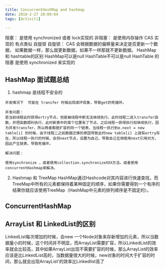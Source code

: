 ```yaml
---
title: ConcurrentHashMap and hashmap
date: 2018-2-27 20:09:04
tags: [Activiti]

---
```


阻塞： 是使用 synchronized  或者  lock实现的
非阻塞： 是使用内存操作 CAS 实现的  有点类似 自旋锁
自旋锁： CAS 会根据数据的偏移量来决定是否更新一个数据， 如果数据一样，那么就更新数据，如果不一样那就不更新数据。
HashMap 和 hashtable的区别  HashMap可以是null  HashTable不可以是null
HashTable 的阻塞 是使用 synchronized 来实现的



## HashMap 面试题总结

1. hashmap 是线程不安全的

```
并发情况下  可能在 transfer 时候出现成环现象，导致get的死循环。

并发问题：
若当前线程此时获得ertry节点，但是被线程中断无法继续执行，此时线程二进入transfer函数，并把函数顺利执行，此时新表中的某个位置有了节点，之后线程一获得执行权继续执行，因为并发transfer，所以两者都是扩容的同一个链表，当线程一执行到e.next = new table[i] 的时候，由于线程二之前数据迁移的原因导致此时new table[i] 上就有ertry存在，所以线程一执行的时候，会将next节点，设置为自己，导致自己互相使用next引用对方，因此产生链表，导致死循环。

解决问题：

使用synchronize ，或者使用collection.synchronizeXXX方法。或者使用concurrentHashmap来解决。
```

2. Hashmap 和 TreeMap
HashMap通过Hashcode对其内容进行快速查找，而 TreeMap中所有的元素都保持着某种固定的顺序，如果你需要得到一个有序的结果你就应该使用TreeMap（HashMap中元素的排列顺序是不固定的）。


## ConcurrentHashMap


## ArrayList 和 LinkedList的区别

 LinkedList每次增加的时候，会new 一个Node对象来存新增加的元素，所以当数据量小的时候，这个时间并不明显，而ArrayList需要扩容，所以LinkedList的效率就会比较高，其中如果ArrayList出现不需要扩容的时候，那么ArrayList的效率应该是比LinkedList高的，当数据量很大的时候，new对象的时间大于扩容的时间，那么就会出现ArrayList'的效率比Linkedlist高了
